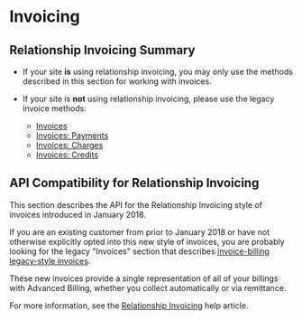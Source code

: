 # Invoicing

## Relationship Invoicing Summary

- If your site **is** using relationship invoicing, you may only use the methods described in this section for working with invoices.

- If your site is **not** using relationship invoicing, please use the legacy invoice methods:

  - [Invoices](./b3A6MTQxMTA0MTA-read-invoice)
  - [Invoices: Payments](./b3A6MTQxMTA0MTI-create-invoice-payment)
  - [Invoices: Charges](./b3A6MTQxMTA0MTM-create-charge)
  - [Invoices: Credits](./b3A6MTQxMTA0MTQ-create-invoice-credit)

## API Compatibility for Relationship Invoicing

This section describes the API for the Relationship Invoicing style of invoices introduced in January 2018.

If you are an existing customer from prior to January 2018 or have not otherwise explicitly opted into this new style of invoices, you are probably looking for the legacy "Invoices" section that describes [invoice-billing legacy-style invoices](./b3A6MTQxMDgzNjQ-read-invoice).

These new invoices provide a single representation of all of your billings with Advanced Billing, whether you collect automatically or via remittance.

For more information, see the [Relationship Invoicing](https://maxio-chargify.zendesk.com/hc/en-us/articles/5405078794253) help article.
